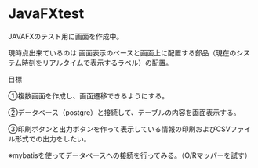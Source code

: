 # JavaFXtest
JAVAFXのテスト用に画面を作成中。

現時点出来ているのは
画面表示のベースと画面上に配置する部品（現在のシステム時刻をリアルタイムで表示するラベル）の配置。

目標

①複数画面を作成し、画面遷移できるようにする。

②データベース（postgre）と接続して、テーブルの内容を画面表示する。

③印刷ボタンと出力ボタンを作って表示している情報の印刷およびCSVファイル形式での出力をしたい。

※mybatisを使ってデータベースへの接続を行ってみる。（O/Rマッパーを試す）
